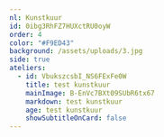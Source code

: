```yaml
---
nl: Kunstkuur
id: 0ibg3RhFZ7HUXctRU0oyW
order: 4
color: "#F9ED43"
background: /assets/uploads/3.jpg
side: true
ateliers:
  - id: VbukszcsbI_NS6FExFe0W
    title: test kunstkuur
    mainImage: B-EnVc7BXt09SUbR6tx67
    markdown: test kunstkuur
    age: test kunstkuur
    showSubtitleOnCard: false
---
```

